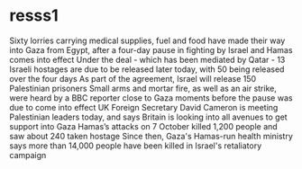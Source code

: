 # resss1
Sixty lorries carrying medical supplies, fuel and food have made their way into Gaza from Egypt, after a four-day pause in fighting by Israel and Hamas comes into effect
Under the deal - which has been mediated by Qatar - 13 Israeli hostages are due to be released later today, with 50 being released over the four days
As part of the agreement, Israel will release 150 Palestinian prisoners
Small arms and mortar fire, as well as an air strike, were heard by a BBC reporter close to Gaza moments before the pause was due to come into effect
UK Foreign Secretary David Cameron is meeting Palestinian leaders today, and says Britain is looking into all avenues to get support into Gaza
Hamas’s attacks on 7 October killed 1,200 people and saw about 240 taken hostage
Since then, Gaza's Hamas-run health ministry says more than 14,000 people have been killed in Israel's retaliatory campaign
